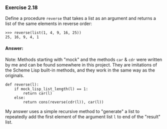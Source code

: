 ### Exercise 2.18

Define a procedure `reverse` that takes a list as an argument and returns a list of the same elements in reverse order:
```
>>> reverse(list(1, 4, 9, 16, 25))
25, 16, 9, 4, 1
```

#### Answer:

Note: Methods starting with "mock" and the methods `car` & `cdr` were written by me and can be found somewhere in this project. They are imitations of the Scheme Lisp built-in methods, and they work in the same way as the originals.

```
def reverse(l):
    if mock_lisp_list_length(l) == 1:
        return car(l)
    else:
        return cons(reverse(cdr(l)), car(l))
```

My answer uses a simple recursive method to "generate" a list to repeatedly add the first element of the argument list `l` to end of the "result" list. 